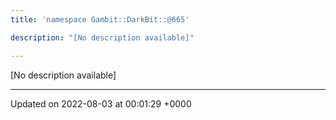 ```yaml
---
title: 'namespace Gambit::DarkBit::@665'

description: "[No description available]"

---
```







[No description available]






-------------------------------

Updated on 2022-08-03 at 00:01:29 +0000